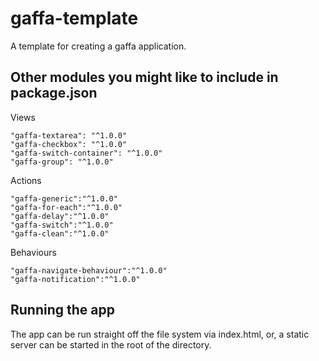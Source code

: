 # gaffa-template

A template for creating a gaffa application.

## Other modules you might like to include in package.json

Views

    "gaffa-textarea": "^1.0.0"
    "gaffa-checkbox": "^1.0.0"
    "gaffa-switch-container": "^1.0.0"
    "gaffa-group": "^1.0.0"

Actions

    "gaffa-generic":"^1.0.0"
    "gaffa-for-each":"^1.0.0"
    "gaffa-delay":"^1.0.0"
    "gaffa-switch":"^1.0.0"
    "gaffa-clean":"^1.0.0"

Behaviours

    "gaffa-navigate-behaviour":"^1.0.0"
    "gaffa-notification":"^1.0.0"

## Running the app

The app can be run straight off the file system via index.html, or, a static server can be started in the root of the directory.